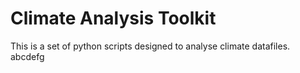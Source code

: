 # Climate Analysis Toolkit

This is a set of python scripts designed to analyse climate datafiles.
abcdefg

